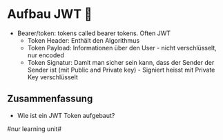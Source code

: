 # Aufbau JWT 🔑

- Bearer/token: tokens called bearer tokens. Often JWT
	- Token Header: Enthält den Algorithmus
	- Token Payload: Informationen über den User - nicht verschlüsselt, nur encoded
	- Token Signatur: Damit man sicher sein kann, dass der Sender der Sender ist (mit Public and Private key) - Signiert heisst mit Private Key verschlüsselt

## Zusammenfassung
- Wie ist ein JWT Token aufgebaut?

#nur learning unit#